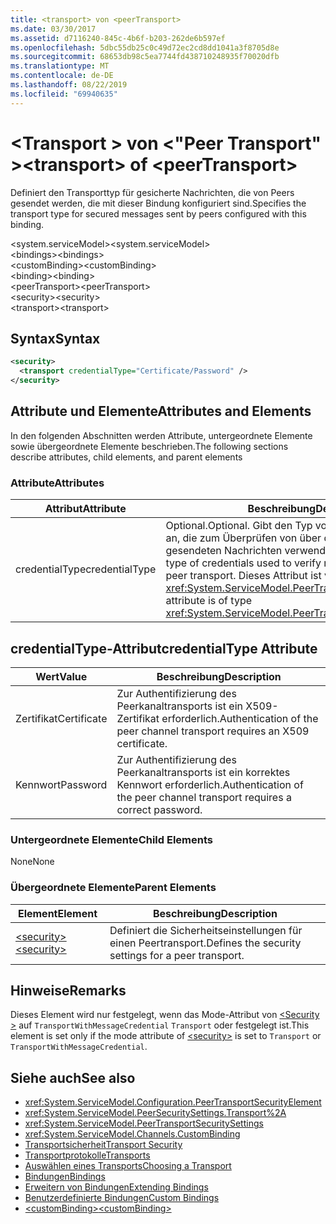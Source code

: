```yaml
---
title: <transport> von <peerTransport>
ms.date: 03/30/2017
ms.assetid: d7116240-845c-4b6f-b203-262de6b597ef
ms.openlocfilehash: 5dbc55db25c0c49d72ec2cd8dd1041a3f8705d8e
ms.sourcegitcommit: 68653db98c5ea7744fd438710248935f70020dfb
ms.translationtype: MT
ms.contentlocale: de-DE
ms.lasthandoff: 08/22/2019
ms.locfileid: "69940635"
---
```

# <a name="transport-of-peertransport"></a><span data-ttu-id="05072-102">\<Transport > von \<"Peer Transport" ></span><span class="sxs-lookup"><span data-stu-id="05072-102">\<transport> of \<peerTransport></span></span>
<span data-ttu-id="05072-103">Definiert den Transporttyp für gesicherte Nachrichten, die von Peers gesendet werden, die mit dieser Bindung konfiguriert sind.</span><span class="sxs-lookup"><span data-stu-id="05072-103">Specifies the transport type for secured messages sent by peers configured with this binding.</span></span>  
  
 <span data-ttu-id="05072-104">\<system.serviceModel></span><span class="sxs-lookup"><span data-stu-id="05072-104">\<system.serviceModel></span></span>  
<span data-ttu-id="05072-105">\<bindings></span><span class="sxs-lookup"><span data-stu-id="05072-105">\<bindings></span></span>  
<span data-ttu-id="05072-106">\<customBinding></span><span class="sxs-lookup"><span data-stu-id="05072-106">\<customBinding></span></span>  
<span data-ttu-id="05072-107">\<binding></span><span class="sxs-lookup"><span data-stu-id="05072-107">\<binding></span></span>  
<span data-ttu-id="05072-108">\<peerTransport></span><span class="sxs-lookup"><span data-stu-id="05072-108">\<peerTransport></span></span>  
<span data-ttu-id="05072-109">\<security></span><span class="sxs-lookup"><span data-stu-id="05072-109">\<security></span></span>  
<span data-ttu-id="05072-110">\<transport></span><span class="sxs-lookup"><span data-stu-id="05072-110">\<transport></span></span>  
  
## <a name="syntax"></a><span data-ttu-id="05072-111">Syntax</span><span class="sxs-lookup"><span data-stu-id="05072-111">Syntax</span></span>  
  
```xml  
<security>
  <transport credentialType="Certificate/Password" />
</security>
```  
  
## <a name="attributes-and-elements"></a><span data-ttu-id="05072-112">Attribute und Elemente</span><span class="sxs-lookup"><span data-stu-id="05072-112">Attributes and Elements</span></span>  
 <span data-ttu-id="05072-113">In den folgenden Abschnitten werden Attribute, untergeordnete Elemente sowie übergeordnete Elemente beschrieben.</span><span class="sxs-lookup"><span data-stu-id="05072-113">The following sections describe attributes, child elements, and parent elements</span></span>  
  
### <a name="attributes"></a><span data-ttu-id="05072-114">Attribute</span><span class="sxs-lookup"><span data-stu-id="05072-114">Attributes</span></span>  
  
|<span data-ttu-id="05072-115">Attribut</span><span class="sxs-lookup"><span data-stu-id="05072-115">Attribute</span></span>|<span data-ttu-id="05072-116">Beschreibung</span><span class="sxs-lookup"><span data-stu-id="05072-116">Description</span></span>|  
|---------------|-----------------|  
|<span data-ttu-id="05072-117">credentialType</span><span class="sxs-lookup"><span data-stu-id="05072-117">credentialType</span></span>|<span data-ttu-id="05072-118">Optional.</span><span class="sxs-lookup"><span data-stu-id="05072-118">Optional.</span></span> <span data-ttu-id="05072-119">Gibt den Typ von Anmeldeinformationen an, die zum Überprüfen von über den Peertransport gesendeten Nachrichten verwendet werden.</span><span class="sxs-lookup"><span data-stu-id="05072-119">Specifies the type of credentials used to verify messages sent with the peer transport.</span></span> <span data-ttu-id="05072-120">Dieses Attribut ist vom Typ <xref:System.ServiceModel.PeerTransportCredentialType>.</span><span class="sxs-lookup"><span data-stu-id="05072-120">This attribute is of type <xref:System.ServiceModel.PeerTransportCredentialType>.</span></span>|  
  
## <a name="credentialtype-attribute"></a><span data-ttu-id="05072-121">credentialType-Attribut</span><span class="sxs-lookup"><span data-stu-id="05072-121">credentialType Attribute</span></span>  
  
|<span data-ttu-id="05072-122">Wert</span><span class="sxs-lookup"><span data-stu-id="05072-122">Value</span></span>|<span data-ttu-id="05072-123">Beschreibung</span><span class="sxs-lookup"><span data-stu-id="05072-123">Description</span></span>|  
|-----------|-----------------|  
|<span data-ttu-id="05072-124">Zertifikat</span><span class="sxs-lookup"><span data-stu-id="05072-124">Certificate</span></span>|<span data-ttu-id="05072-125">Zur Authentifizierung des Peerkanaltransports ist ein X509-Zertifikat erforderlich.</span><span class="sxs-lookup"><span data-stu-id="05072-125">Authentication of the peer channel transport requires an X509 certificate.</span></span>|  
|<span data-ttu-id="05072-126">Kennwort</span><span class="sxs-lookup"><span data-stu-id="05072-126">Password</span></span>|<span data-ttu-id="05072-127">Zur Authentifizierung des Peerkanaltransports ist ein korrektes Kennwort erforderlich.</span><span class="sxs-lookup"><span data-stu-id="05072-127">Authentication of the peer channel transport requires a correct password.</span></span>|  
  
### <a name="child-elements"></a><span data-ttu-id="05072-128">Untergeordnete Elemente</span><span class="sxs-lookup"><span data-stu-id="05072-128">Child Elements</span></span>  
 <span data-ttu-id="05072-129">None</span><span class="sxs-lookup"><span data-stu-id="05072-129">None</span></span>  
  
### <a name="parent-elements"></a><span data-ttu-id="05072-130">Übergeordnete Elemente</span><span class="sxs-lookup"><span data-stu-id="05072-130">Parent Elements</span></span>  
  
|<span data-ttu-id="05072-131">Element</span><span class="sxs-lookup"><span data-stu-id="05072-131">Element</span></span>|<span data-ttu-id="05072-132">Beschreibung</span><span class="sxs-lookup"><span data-stu-id="05072-132">Description</span></span>|  
|-------------|-----------------|  
|[<span data-ttu-id="05072-133">\<security></span><span class="sxs-lookup"><span data-stu-id="05072-133">\<security></span></span>](security-of-peertransport.md)|<span data-ttu-id="05072-134">Definiert die Sicherheitseinstellungen für einen Peertransport.</span><span class="sxs-lookup"><span data-stu-id="05072-134">Defines the security settings for a peer transport.</span></span>|  
  
## <a name="remarks"></a><span data-ttu-id="05072-135">Hinweise</span><span class="sxs-lookup"><span data-stu-id="05072-135">Remarks</span></span>  
 <span data-ttu-id="05072-136">Dieses Element wird nur festgelegt, wenn das Mode-Attribut von [ \<Security >](security-of-peertransport.md) auf `TransportWithMessageCredential` `Transport` oder festgelegt ist.</span><span class="sxs-lookup"><span data-stu-id="05072-136">This element is set only if the mode attribute of [\<security>](security-of-peertransport.md) is set to `Transport` or `TransportWithMessageCredential`.</span></span>  
  
## <a name="see-also"></a><span data-ttu-id="05072-137">Siehe auch</span><span class="sxs-lookup"><span data-stu-id="05072-137">See also</span></span>

- <xref:System.ServiceModel.Configuration.PeerTransportSecurityElement>
- <xref:System.ServiceModel.PeerSecuritySettings.Transport%2A>
- <xref:System.ServiceModel.PeerTransportSecuritySettings>
- <xref:System.ServiceModel.Channels.CustomBinding>
- [<span data-ttu-id="05072-138">Transportsicherheit</span><span class="sxs-lookup"><span data-stu-id="05072-138">Transport Security</span></span>](../../../wcf/feature-details/transport-security.md)
- [<span data-ttu-id="05072-139">Transportprotokolle</span><span class="sxs-lookup"><span data-stu-id="05072-139">Transports</span></span>](../../../wcf/feature-details/transports.md)
- [<span data-ttu-id="05072-140">Auswählen eines Transports</span><span class="sxs-lookup"><span data-stu-id="05072-140">Choosing a Transport</span></span>](../../../wcf/feature-details/choosing-a-transport.md)
- [<span data-ttu-id="05072-141">Bindungen</span><span class="sxs-lookup"><span data-stu-id="05072-141">Bindings</span></span>](../../../wcf/bindings.md)
- [<span data-ttu-id="05072-142">Erweitern von Bindungen</span><span class="sxs-lookup"><span data-stu-id="05072-142">Extending Bindings</span></span>](../../../wcf/extending/extending-bindings.md)
- [<span data-ttu-id="05072-143">Benutzerdefinierte Bindungen</span><span class="sxs-lookup"><span data-stu-id="05072-143">Custom Bindings</span></span>](../../../wcf/extending/custom-bindings.md)
- [<span data-ttu-id="05072-144">\<customBinding></span><span class="sxs-lookup"><span data-stu-id="05072-144">\<customBinding></span></span>](custombinding.md)
